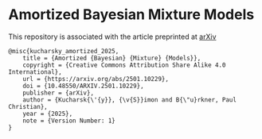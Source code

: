 # Amortized Bayesian Mixture Models

This repository is associated with the article preprinted at [arXiv](https://arxiv.org/abs/2501.10229)

```
@misc{kucharsky_amortized_2025,
	title = {Amortized {Bayesian} {Mixture} {Models}},
	copyright = {Creative Commons Attribution Share Alike 4.0 International},
	url = {https://arxiv.org/abs/2501.10229},
	doi = {10.48550/ARXIV.2501.10229},
	publisher = {arXiv},
	author = {Kucharsk{\'{y}}, {\v{S}}imon and B{\"u}rkner, Paul Christian},
	year = {2025},
	note = {Version Number: 1}
}
```
